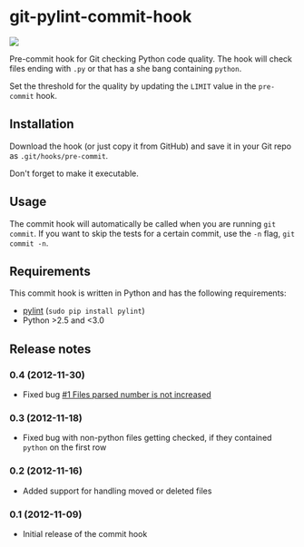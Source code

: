 git-pylint-commit-hook
======================

<a href='https://travis-ci.org/sebdah/git-pylint-commit-hook'><img src='https://secure.travis-ci.org/sebdah/git-pylint-commit-hook.png?branch=master'></a>

Pre-commit hook for Git checking Python code quality. The hook will check files ending with `.py` or that has a she bang containing `python`.

Set the threshold for the quality by updating the `LIMIT` value in the `pre-commit` hook.

Installation
------------

Download the hook (or just copy it from GitHub) and save it in your Git repo as `.git/hooks/pre-commit`.

Don't forget to make it executable.


Usage
------

The commit hook will automatically be called when you are running `git commit`. If you want to skip the tests for a certain commit, use the `-n` flag, `git commit -n`.  


Requirements
------------

This commit hook is written in Python and has the following requirements:

- [pylint](http://www.logilab.org/857) (`sudo pip install pylint`)
- Python >2.5 and <3.0


Release notes
-------------

### 0.4 (2012-11-30)

- Fixed bug [#1 Files parsed number is not increased](https://github.com/sebdah/git-pylint-commit-hook/issues/1)

### 0.3 (2012-11-18)

- Fixed bug with non-python files getting checked, if they contained `python` on the first row

### 0.2 (2012-11-16)

- Added support for handling moved or deleted files

### 0.1 (2012-11-09)

 - Initial release of the commit hook
